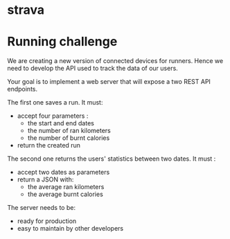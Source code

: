 # strava

# Running challenge 

We are creating a new version of connected devices for runners. Hence we need to develop the API used to track the data of our users.

Your goal is to implement a web server that will expose a two REST API endpoints.

The first one saves a run. It must:
* accept four parameters :
    * the start and end dates
    * the number of ran kilometers
    * the number of burnt calories
* return the created run

The second one returns the users' statistics between two dates. It must :
* accept two dates as parameters
* return a JSON with:
    * the average ran kilometers
    * the average burnt calories

The server needs to be:
* ready for production
* easy to maintain by other developers
